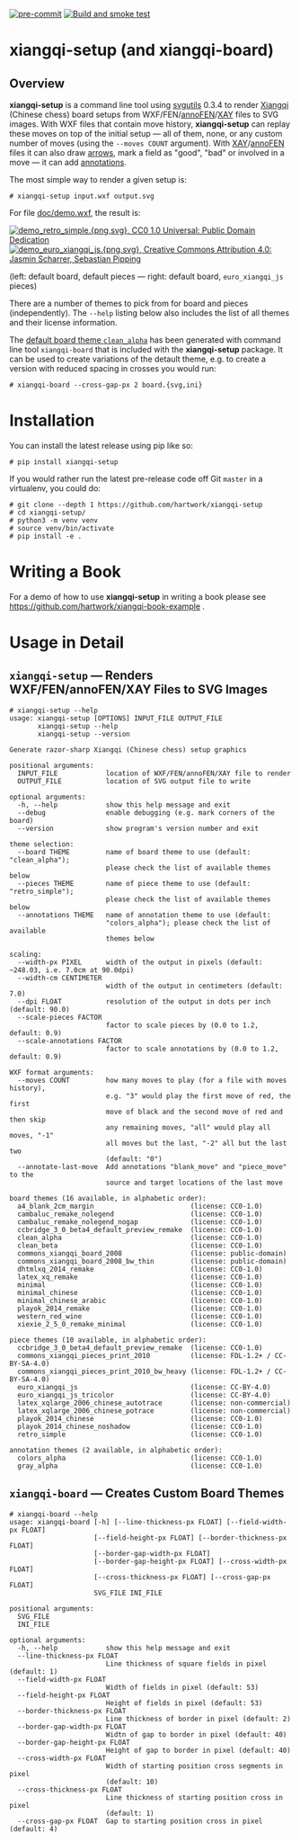[![pre-commit](https://img.shields.io/badge/pre--commit-enabled-brightgreen?logo=pre-commit)](https://github.com/pre-commit/pre-commit)
[![Build and smoke test](https://github.com/hartwork/xiangqi-setup/actions/workflows/smoke_test.yml/badge.svg)](https://github.com/hartwork/xiangqi-setup/actions/workflows/smoke_test.yml)


# xiangqi-setup (and xiangqi-board)

## Overview

**xiangqi-setup** is a command line tool using [svgutils](https://pypi.org/project/svgutils/) 0.3.4 to
render [Xiangqi](https://en.wikipedia.org/wiki/Xiangqi) (Chinese chess) board setups from WXF/FEN/[annoFEN](https://github.com/hartwork/xiangqi-setup/blob/master/doc/file_formats.md#annofen)/[XAY](https://github.com/hartwork/xiangqi-setup/blob/master/doc/file_formats.md#xay) files to SVG images.
With WXF files that contain move history, **xiangqi-setup** can replay these moves on top of the initial setup —
all of them, none, or any custom number of moves (using the `--moves COUNT` argument).
With [XAY](https://github.com/hartwork/xiangqi-setup/blob/master/doc/file_formats.md#xay)/[annoFEN](https://github.com/hartwork/xiangqi-setup/blob/master/doc/file_formats.md#annofen) files
it can also draw [arrows](https://github.com/hartwork/xiangqi-setup/blob/master/doc/file_formats.md#arrows), mark a field as "good", "bad" or involved in a move —
it can add [annotations](https://github.com/hartwork/xiangqi-setup/blob/master/doc/file_formats.md#annotations).

The most simple way to render a given setup is:

```console
# xiangqi-setup input.wxf output.svg
```

For file [doc/demo.wxf](https://github.com/hartwork/xiangqi-setup/blob/master/doc/demo.wxf), the result is:

[![](https://raw.githubusercontent.com/hartwork/xiangqi-setup/master/doc/demo_retro_simple.png "demo_retro_simple.{png,svg}, CC0 1.0 Universal: Public Domain Dedication")](https://github.com/hartwork/xiangqi-setup/blob/master/doc/demo_retro_simple.svg)
[![](https://raw.githubusercontent.com/hartwork/xiangqi-setup/master/doc/demo_euro_xiangqi_js.png "demo_euro_xiangqi_js.{png,svg}, Creative Commons Attribution 4.0: Jasmin Scharrer, Sebastian Pipping")](https://github.com/hartwork/xiangqi-setup/blob/master/doc/demo_euro_xiangqi_js.svg)

(left: default board, default pieces — right: default board, `euro_xiangqi_js` pieces)

There are a number of themes to pick from for board and pieces (independently).
The `--help` listing below also includes the list of all themes
and their license information.

The [default board theme `clean_alpha`](https://github.com/hartwork/xiangqi-setup/blob/master/xiangqi_setup/themes/board/clean_alpha/board.svg)
has been generated with command line tool `xiangqi-board`
that is included with the **xiangqi-setup** package.  It can be used to create
variations of the detault theme, e.g. to create a version with reduced spacing
in crosses you would run:

```console
# xiangqi-board --cross-gap-px 2 board.{svg,ini}
```


# Installation

You can install the latest release using pip like so:

```console
# pip install xiangqi-setup
```

If you would rather run the latest pre-release code off Git `master` in a virtualenv, you could do:

```console
# git clone --depth 1 https://github.com/hartwork/xiangqi-setup
# cd xiangqi-setup/
# python3 -m venv venv
# source venv/bin/activate
# pip install -e .
```


# Writing a Book

For a demo of how to use **xiangqi-setup** in writing a book
please see https://github.com/hartwork/xiangqi-book-example .


# Usage in Detail

## `xiangqi-setup` — Renders WXF/FEN/annoFEN/XAY Files to SVG Images

```console
# xiangqi-setup --help
usage: xiangqi-setup [OPTIONS] INPUT_FILE OUTPUT_FILE
       xiangqi-setup --help
       xiangqi-setup --version

Generate razor-sharp Xiangqi (Chinese chess) setup graphics

positional arguments:
  INPUT_FILE            location of WXF/FEN/annoFEN/XAY file to render
  OUTPUT_FILE           location of SVG output file to write

optional arguments:
  -h, --help            show this help message and exit
  --debug               enable debugging (e.g. mark corners of the board)
  --version             show program's version number and exit

theme selection:
  --board THEME         name of board theme to use (default: "clean_alpha");
                        please check the list of available themes below
  --pieces THEME        name of piece theme to use (default: "retro_simple");
                        please check the list of available themes below
  --annotations THEME   name of annotation theme to use (default:
                        "colors_alpha"); please check the list of available
                        themes below

scaling:
  --width-px PIXEL      width of the output in pixels (default: ~248.03, i.e. 7.0cm at 90.0dpi)
  --width-cm CENTIMETER
                        width of the output in centimeters (default: 7.0)
  --dpi FLOAT           resolution of the output in dots per inch (default: 90.0)
  --scale-pieces FACTOR
                        factor to scale pieces by (0.0 to 1.2, default: 0.9)
  --scale-annotations FACTOR
                        factor to scale annotations by (0.0 to 1.2, default: 0.9)

WXF format arguments:
  --moves COUNT         how many moves to play (for a file with moves history),
                        e.g. "3" would play the first move of red, the first
                        move of black and the second move of red and then skip
                        any remaining moves, "all" would play all moves, "-1"
                        all moves but the last, "-2" all but the last two
                        (default: "0")
  --annotate-last-move  Add annotations "blank_move" and "piece_move" to the
                        source and target locations of the last move

board themes (16 available, in alphabetic order):
  a4_blank_2cm_margin                        (license: CC0-1.0)
  cambaluc_remake_nolegend                   (license: CC0-1.0)
  cambaluc_remake_nolegend_nogap             (license: CC0-1.0)
  ccbridge_3_0_beta4_default_preview_remake  (license: CC0-1.0)
  clean_alpha                                (license: CC0-1.0)
  clean_beta                                 (license: CC0-1.0)
  commons_xiangqi_board_2008                 (license: public-domain)
  commons_xiangqi_board_2008_bw_thin         (license: public-domain)
  dhtmlxq_2014_remake                        (license: CC0-1.0)
  latex_xq_remake                            (license: CC0-1.0)
  minimal                                    (license: CC0-1.0)
  minimal_chinese                            (license: CC0-1.0)
  minimal_chinese_arabic                     (license: CC0-1.0)
  playok_2014_remake                         (license: CC0-1.0)
  western_red_wine                           (license: CC0-1.0)
  xiexie_2_5_0_remake_minimal                (license: CC0-1.0)

piece themes (10 available, in alphabetic order):
  ccbridge_3_0_beta4_default_preview_remake  (license: CC0-1.0)
  commons_xiangqi_pieces_print_2010          (license: FDL-1.2+ / CC-BY-SA-4.0)
  commons_xiangqi_pieces_print_2010_bw_heavy (license: FDL-1.2+ / CC-BY-SA-4.0)
  euro_xiangqi_js                            (license: CC-BY-4.0)
  euro_xiangqi_js_tricolor                   (license: CC-BY-4.0)
  latex_xqlarge_2006_chinese_autotrace       (license: non-commercial)
  latex_xqlarge_2006_chinese_potrace         (license: non-commercial)
  playok_2014_chinese                        (license: CC0-1.0)
  playok_2014_chinese_noshadow               (license: CC0-1.0)
  retro_simple                               (license: CC0-1.0)

annotation themes (2 available, in alphabetic order):
  colors_alpha                               (license: CC0-1.0)
  gray_alpha                                 (license: CC0-1.0)
```


## `xiangqi-board` — Creates Custom Board Themes

```console
# xiangqi-board --help
usage: xiangqi-board [-h] [--line-thickness-px FLOAT] [--field-width-px FLOAT]
                     [--field-height-px FLOAT] [--border-thickness-px FLOAT]
                     [--border-gap-width-px FLOAT]
                     [--border-gap-height-px FLOAT] [--cross-width-px FLOAT]
                     [--cross-thickness-px FLOAT] [--cross-gap-px FLOAT]
                     SVG_FILE INI_FILE

positional arguments:
  SVG_FILE
  INI_FILE

optional arguments:
  -h, --help            show this help message and exit
  --line-thickness-px FLOAT
                        Line thickness of square fields in pixel (default: 1)
  --field-width-px FLOAT
                        Width of fields in pixel (default: 53)
  --field-height-px FLOAT
                        Height of fields in pixel (default: 53)
  --border-thickness-px FLOAT
                        Line thickness of border in pixel (default: 2)
  --border-gap-width-px FLOAT
                        Widtn of gap to border in pixel (default: 40)
  --border-gap-height-px FLOAT
                        Height of gap to border in pixel (default: 40)
  --cross-width-px FLOAT
                        Width of starting position cross segments in pixel
                        (default: 10)
  --cross-thickness-px FLOAT
                        Line thickness of starting position cross in pixel
                        (default: 1)
  --cross-gap-px FLOAT  Gap to starting position cross in pixel (default: 4)
```
